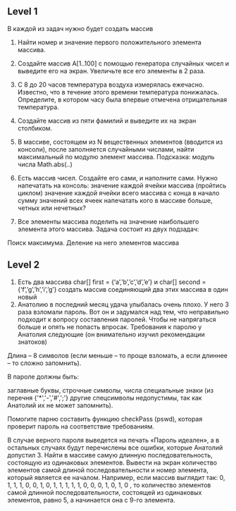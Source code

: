 ## Level 1

В каждой из задач нужно будет создать массив

1. Найти номер и значение первого положительного элемента массива.

2. Создайте массив А[1..100] с помощью генератора случайных чисел и выведите его на экран. Увеличьте все его элементы в 2 раза.

3. С 8 до 20 часов температура воздуха измерялась ежечасно. Известно, что в течение этого времени температура понижалась. Определите, в котором часу была впервые отмечена отрицательная температура.

4. Создайте массив из пяти фамилий и выведите их на экран столбиком.

5. В массиве, состоящем из N вещественных элементов (вводится из консоли), после заполняется случайными числами, найти максимальный по модулю элемент массива. Подсказка: модуль числа Math.abs(..)
6. Есть массив чисел. Создайте его сами, и наполните сами. Нужно напечатать на консоль:
   значение каждой ячейки массива (пройтись циклом)
   значение каждой ячейки всего массива с конца в начало
   сумму значений всех ячеек
   напечатать кого в массиве больше, четных или нечетных? 
7. Все элементы массива поделить на значение наибольшего элемента этого массива.
   Задача состоит из двух подзадач:

Поиск максимума.
Деление на него элементов массива

## Level 2

1. Есть два массива char[] first = {‘a’,’b’,’c’,’d’,’e’} и char[] second = {‘f’,’g’,’h’,’i’,’g’} создать массив соединяющий два этих массива в один новый
2. Анатолию в последний месяц удача улыбалась очень плохо. У него 3 раза взломали пароль. Вот он и задумался над тем, что неправильно подходит к вопросу составления паролей. Чтобы не напрягаться больше и опять не попасть впросак. Требования к паролю у Анатолия следующие (он внимательно изучил рекомендации знатоков)

Длина – 8 символов (если меньше – то проще взломать, а если длиннее – то сложно запомнить).

В пароле должны быть:

заглавные буквы,
строчные символы,
числа
специальные знаки (из перечня {'*','-','#',';'} другие спецсимволы недопустимы, так как Анатолий их не может запомнить).

Помогите парню составить функцию checkPass (pswd), которая проверит пароль на соответствие требованиям.

В случае верного пароля выведется на печать «Пароль идеален», а в остальных случаях будут перечислены все ошибки, которые Анатолий допустил
3. Найти в массиве самую длинную последовательность, состоящую из одинаковых элементов. Вывести на экран количество элементов самой длиной последовательности и номер элемента, который является ее началом.
   Например, если массив выглядит так: 0, 1, 1, 1, 0, 0, 1, 0, 1, 1, 1, 1, 1, 0, 0, 0, 1, 0, 1, 0 , то количество элементов самой длинной последовательности, состоящей из одинаковых элементов, равно 5, а начинается она с 9-го элемента.